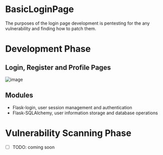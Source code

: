 # BasicLoginPage
The purposes of the login page development is pentesting for the any vulnerability and finding how to patch them.

# Development Phase
## Login, Register and Profile Pages
![image](https://user-images.githubusercontent.com/48025290/184535497-1f20d385-2706-4aff-a09c-573cc1fcf691.png)

## Modules
* Flask-login, user session management and authentication
* Flask-SQLAlchemy, user information storage and database operations

# Vulnerability Scanning Phase
- [ ] TODO: coming soon
